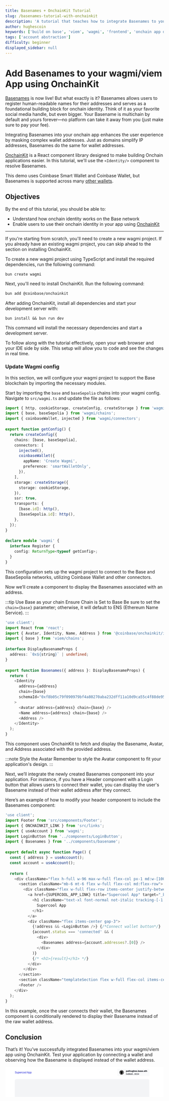 ```yaml
---
title: Basenames + OnchainKit Tutorial
slug: /basenames-tutorial-with-onchainkit
description: 'A tutorial that teaches how to integrate Basenames to your wagmi/viem App using OnchainKit'
author: hughescoin
keywords: ['build on base', 'viem', 'wagmi', 'frontend', 'onchain app development']
tags: ['account abstraction']
difficulty: beginner
displayed_sidebar: null
---
```


# Add Basenames to your wagmi/viem App using OnchainKit

[Basenames] is now live! But what exactly is it? Basenames allows users to register human-readable names for their addresses and serves as a foundational building block for onchain identity. Think of it as your favorite social media handle, but even bigger. Your Basename is multichain by default and yours forever—no platform can take it away from you (just make sure to pay your fee).

Integrating Basenames into your onchain app enhances the user experience by masking complex wallet addresses. Just as domains simplify IP addresses, Basenames do the same for wallet addresses.

[OnchainKit] is a React component library designed to make building Onchain applications easier. In this tutorial, we'll use the `<Identity/>` component to resolve Basenames.

This demo uses Coinbase Smart Wallet and Coinbase Wallet, but Basenames is supported across many [other wallets].

## Objectives

By the end of this tutorial, you should be able to:

- Understand how onchain identity works on the Base network
- Enable users to use their onchain identity in your app using [OnchainKit]

---

If you're starting from scratch, you'll need to create a new wagmi project. If you already have an existing wagmi project, you can skip ahead to the section on installing OnchainKit.

To create a new wagmi project using TypeScript and install the required dependencies, run the following command:

```bash
bun create wagmi
```

Next, you'll need to install OnchainKit. Run the following command:

```bash
bun add @coinbase/onchainkit
```

After adding OnchainKit, install all dependencies and start your development server with:

```
bun install && bun run dev
```

This command will install the necessary dependencies and start a development server.

To follow along with the tutorial effectively, open your web browser and your IDE side by side. This setup will allow you to code and see the changes in real time.

### Update Wagmi config

In this section, we will configure your wagmi project to support the Base blockchain by importing the necessary modules.

Start by importing the `base` and `baseSepolia` chains into your wagmi config. Navigate to `src/wagmi.ts` and update the file as follows:

```typescript title="wagmi.ts"
import { http, cookieStorage, createConfig, createStorage } from 'wagmi';
import { base, baseSepolia } from 'wagmi/chains';
import { coinbaseWallet, injected } from 'wagmi/connectors';

export function getConfig() {
  return createConfig({
    chains: [base, baseSepolia],
    connectors: [
      injected(),
      coinbaseWallet({
        appName: 'Create Wagmi',
        preference: 'smartWalletOnly',
      }),
    ],
    storage: createStorage({
      storage: cookieStorage,
    }),
    ssr: true,
    transports: {
      [base.id]: http(),
      [baseSepolia.id]: http(),
    },
  });
}

declare module 'wagmi' {
  interface Register {
    config: ReturnType<typeof getConfig>;
  }
}
```

This configuration sets up the wagmi project to connect to the Base and BaseSepolia networks, utilizing Coinbase Wallet and other connectors.

Now we’ll create a component to display the Basenames associated with an address.

:::tip Use Base as your chain
Ensure Chain is Set to Base Be sure to set the `chain={base}` parameter; otherwise, it will default to ENS (Ethereum Name Service).
:::

```typescript title="src/components/basename.tsx"
'use client';
import React from 'react';
import { Avatar, Identity, Name, Address } from '@coinbase/onchainkit/identity';
import { base } from 'viem/chains';

interface DisplayBasenameProps {
  address: `0x${string}` | undefined;
}

export function Basenames({ address }: DisplayBasenameProps) {
  return (
    <Identity
      address={address}
      chain={base}
      schemaId="0xf8b05c79f090979bf4a80270aba232dff11a10d9ca55c4f88de95317970f0de9"
    >
      <Avatar address={address} chain={base} />
      <Name address={address} chain={base} />
      <Address />
    </Identity>
  );
}
```

This component uses OnchainKit to fetch and display the Basename, Avatar, and Address associated with the provided address.

:::note Style the Avatar
Remember to style the Avatar component to fit your application's design.
:::

Next, we’ll integrate the newly created Basenames component into your application. For instance, if you have a Header component with a Login button that allows users to connect their wallet, you can display the user's Basename instead of their wallet address after they connect.

Here’s an example of how to modify your header component to include the Basenames component:

```typescript title="src/app/page.tsx"
'use client';
import Footer from 'src/components/Footer';
import { ONCHAINKIT_LINK } from 'src/links';
import { useAccount } from 'wagmi';
import LoginButton from '../components/LoginButton';
import { Basenames } from '../components/basename';

export default async function Page() {
  const { address } = useAccount();
  const account = useAccount();

  return (
    <div className="flex h-full w-96 max-w-full flex-col px-1 md:w-[1008px]">
      <section className="mb-6 mt-6 flex w-full flex-col md:flex-row">
        <div className="flex w-full flex-row items-center justify-between gap-2 md:gap-0">
          <a href={SUPERCOOL_APP_LINK} title="Supercool App" target="_blank" rel="noreferrer">
            <h1 className="text-xl font-normal not-italic tracking-[-1.2px] text-indigo-600">
              Supercool App
            </h1>
          </a>
          <div className="flex items-center gap-3">
            {!address && <LoginButton />} {/*Connect wallet button*/}
            {account.status === 'connected' && (
              <div>
                <Basenames address={account.addresses?.[0]} />
              </div>
            )}
            {/* <h1>{result}</h1> */}
          </div>
        </div>
      </section>
      <section className="templateSection flex w-full flex-col items-center justify-center gap-4 rounded-xl bg-gray-100 px-2 py-4 md:grow"></section>
      <Footer />
    </div>
  );
}
```

In this example, once the user connects their wallet, the Basenames component is conditionally rendered to display their Basename instead of the raw wallet address.

## Conclusion

That’s it! You’ve successfully integrated Basenames into your wagmi/viem app using OnchainKit. Test your application by connecting a wallet and observing how the Basename is displayed instead of the wallet address.

![how-basenames-looks](../../assets/images/basenames-tutorial/final-basename.png)

[Basenames]: https://www.base.org/names/
[OnchainKit]: https://onchainkit.xyz/
[Ethereum Name Service]: https://ens.domains
[wagmi]: https://wagmi.sh
[viem]: https://viem.sh
[tanstack]: https://tanstack.com
[other wallets]: https://help.coinbase.com/en/wallet/getting-started/smart-wallet
